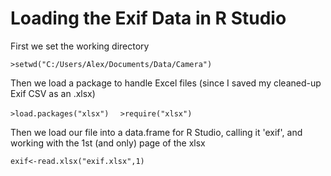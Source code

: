 # Loading the Exif Data in R Studio

First we set the working directory

`>setwd("C:/Users/Alex/Documents/Data/Camera")`

Then we load a package to handle Excel files (since I saved my cleaned-up Exif CSV as an .xlsx)

`>load.packages("xlsx") `
 ` >require("xlsx")`

Then we load our file into a data.frame for R Studio, calling it 'exif', and working with the 1st (and only) page of the xlsx

`exif<-read.xlsx("exif.xlsx",1)`
